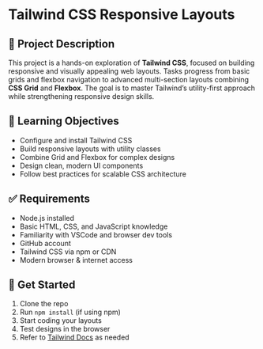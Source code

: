 # Tailwind CSS Responsive Layouts

## 📘 Project Description

This project is a hands-on exploration of **Tailwind CSS**, focused on building responsive and visually appealing web layouts. Tasks progress from basic grids and flexbox navigation to advanced multi-section layouts combining **CSS Grid** and **Flexbox**. The goal is to master Tailwind’s utility-first approach while strengthening responsive design skills.

## 🎯 Learning Objectives

- Configure and install Tailwind CSS
- Build responsive layouts with utility classes
- Combine Grid and Flexbox for complex designs
- Design clean, modern UI components
- Follow best practices for scalable CSS architecture

## ✅ Requirements

- Node.js installed
- Basic HTML, CSS, and JavaScript knowledge
- Familiarity with VSCode and browser dev tools
- GitHub account
- Tailwind CSS via npm or CDN
- Modern browser & internet access

## 🚀 Get Started

1. Clone the repo
2. Run `npm install` (if using npm)
3. Start coding your layouts
4. Test designs in the browser
5. Refer to [Tailwind Docs](https://tailwindcss.com/docs) as needed
